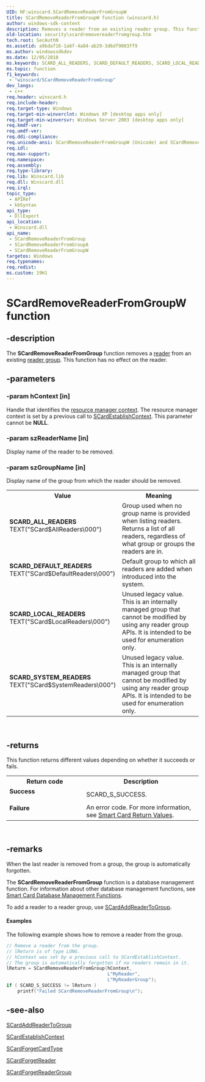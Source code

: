 ```yaml
---
UID: NF:winscard.SCardRemoveReaderFromGroupW
title: SCardRemoveReaderFromGroupW function (winscard.h)
author: windows-sdk-content
description: Removes a reader from an existing reader group. This function has no effect on the reader.
old-location: security\scardremovereaderfromgroup.htm
tech.root: SecAuthN
ms.assetid: a9bdaf16-1a6f-4a84-ab29-3d6df9003ff9
ms.author: windowssdkdev
ms.date: 12/05/2018
ms.keywords: SCARD_ALL_READERS, SCARD_DEFAULT_READERS, SCARD_LOCAL_READERS, SCARD_SYSTEM_READERS, SCardRemoveReaderFromGroup, SCardRemoveReaderFromGroup function [Security], SCardRemoveReaderFromGroupA, SCardRemoveReaderFromGroupW, _smart_scardremovereaderfromgroup, security.scardremovereaderfromgroup, winscard/SCardRemoveReaderFromGroup, winscard/SCardRemoveReaderFromGroupA, winscard/SCardRemoveReaderFromGroupW
ms.topic: function
f1_keywords: 
 - "winscard/SCardRemoveReaderFromGroup"
dev_langs:
 - c++
req.header: winscard.h
req.include-header: 
req.target-type: Windows
req.target-min-winverclnt: Windows XP [desktop apps only]
req.target-min-winversvr: Windows Server 2003 [desktop apps only]
req.kmdf-ver: 
req.umdf-ver: 
req.ddi-compliance: 
req.unicode-ansi: SCardRemoveReaderFromGroupW (Unicode) and SCardRemoveReaderFromGroupA (ANSI)
req.idl: 
req.max-support: 
req.namespace: 
req.assembly: 
req.type-library: 
req.lib: Winscard.lib
req.dll: Winscard.dll
req.irql: 
topic_type:
 - APIRef
 - kbSyntax
api_type:
 - DllExport
api_location:
 - Winscard.dll
api_name:
 - SCardRemoveReaderFromGroup
 - SCardRemoveReaderFromGroupA
 - SCardRemoveReaderFromGroupW
targetos: Windows
req.typenames: 
req.redist: 
ms.custom: 19H1
---
```


# SCardRemoveReaderFromGroupW function


## -description


The <b>SCardRemoveReaderFromGroup</b> function removes a <a href="https://docs.microsoft.com/windows/desktop/SecGloss/r-gly">reader</a> from an existing <a href="https://docs.microsoft.com/windows/desktop/SecGloss/r-gly">reader group</a>. This function has no effect on the reader.


## -parameters




### -param hContext [in]

Handle that identifies the <a href="https://docs.microsoft.com/windows/desktop/SecGloss/r-gly">resource manager context</a>. The resource manager context is set by a previous call to 
<a href="https://docs.microsoft.com/windows/desktop/api/winscard/nf-winscard-scardestablishcontext">SCardEstablishContext</a>. This parameter cannot be <b>NULL</b>.


### -param szReaderName [in]

Display name of the reader to be removed.


### -param szGroupName [in]

Display name of the group from which the reader should be removed.

<table>
<tr>
<th>Value</th>
<th>Meaning</th>
</tr>
<tr>
<td width="40%"><a id="SCARD_ALL_READERS"></a><a id="scard_all_readers"></a><dl>
<dt><b>SCARD_ALL_READERS</b></dt>
<dt>TEXT("SCard$AllReaders\000")</dt>
</dl>
</td>
<td width="60%">
Group used when no group name is provided when listing readers. Returns a list of all readers, regardless of what group or groups the readers are in.

</td>
</tr>
<tr>
<td width="40%"><a id="SCARD_DEFAULT_READERS"></a><a id="scard_default_readers"></a><dl>
<dt><b>SCARD_DEFAULT_READERS</b></dt>
<dt>TEXT("SCard$DefaultReaders\000")</dt>
</dl>
</td>
<td width="60%">
Default group to which all readers are added when introduced into the system.

</td>
</tr>
<tr>
<td width="40%"><a id="SCARD_LOCAL_READERS"></a><a id="scard_local_readers"></a><dl>
<dt><b>SCARD_LOCAL_READERS</b></dt>
<dt>TEXT("SCard$LocalReaders\000")</dt>
</dl>
</td>
<td width="60%">
Unused legacy value. This is an internally managed group that cannot be modified by using any reader group APIs. It is intended to be used for enumeration only.

</td>
</tr>
<tr>
<td width="40%"><a id="SCARD_SYSTEM_READERS"></a><a id="scard_system_readers"></a><dl>
<dt><b>SCARD_SYSTEM_READERS</b></dt>
<dt>TEXT("SCard$SystemReaders\000")</dt>
</dl>
</td>
<td width="60%">
Unused legacy value. This is an internally managed group that cannot be modified by using any reader group APIs. It is intended to be used for enumeration only.

</td>
</tr>
</table>
 


## -returns



This function returns different values depending on whether it succeeds or fails.

<table>
<tr>
<th>Return code</th>
<th>Description</th>
</tr>
<tr>
<td width="40%">
<dl>
<dt><b>Success</b></dt>
</dl>
</td>
<td width="60%">
SCARD_S_SUCCESS.

</td>
</tr>
<tr>
<td width="40%">
<dl>
<dt><b>Failure</b></dt>
</dl>
</td>
<td width="60%">
An error code. For more information, see 
<a href="https://docs.microsoft.com/windows/desktop/SecAuthN/authentication-return-values">Smart Card Return Values</a>.

</td>
</tr>
</table>
 




## -remarks



When the last reader is removed from a group, the group is automatically forgotten.

The <b>SCardRemoveReaderFromGroup</b> function is a database management function. For information about other database management functions, see 
<a href="https://docs.microsoft.com/windows/desktop/SecAuthN/smart-card-database-management-functions">Smart Card Database Management Functions</a>.

To add a reader to a reader group, use 
<a href="https://docs.microsoft.com/windows/desktop/api/winscard/nf-winscard-scardaddreadertogroupa">SCardAddReaderToGroup</a>.


#### Examples

The following example  shows how to remove a reader from the group.


```cpp
// Remove a reader from the group.
// lReturn is of type LONG.
// hContext was set by a previous call to SCardEstablishContext.
// The group is automatically forgotten if no readers remain in it.
lReturn = SCardRemoveReaderFromGroup(hContext, 
                                     L"MyReader",
                                     L"MyReaderGroup");
if ( SCARD_S_SUCCESS != lReturn )
    printf("Failed SCardRemoveReaderFromGroup\n");

```





## -see-also




<a href="https://docs.microsoft.com/windows/desktop/api/winscard/nf-winscard-scardaddreadertogroupa">SCardAddReaderToGroup</a>



<a href="https://docs.microsoft.com/windows/desktop/api/winscard/nf-winscard-scardestablishcontext">SCardEstablishContext</a>



<a href="https://docs.microsoft.com/windows/desktop/api/winscard/nf-winscard-scardforgetcardtypea">SCardForgetCardType</a>



<a href="https://docs.microsoft.com/windows/desktop/api/winscard/nf-winscard-scardforgetreadera">SCardForgetReader</a>



<a href="https://docs.microsoft.com/windows/desktop/api/winscard/nf-winscard-scardforgetreadergroupa">SCardForgetReaderGroup</a>
 

 

